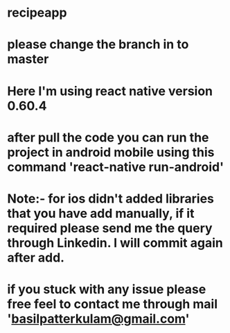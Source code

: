 # recipeapp
# please change the branch in to master
# Here I'm using react native version 0.60.4
# after pull the code you can run the project in android mobile using this command 'react-native run-android'
# Note:- for ios didn't added libraries that you have add manually, if it required please send me the query through Linkedin. I will commit again after add.
# if you stuck with any issue please free feel to contact me through mail 'basilpatterkulam@gmail.com'
